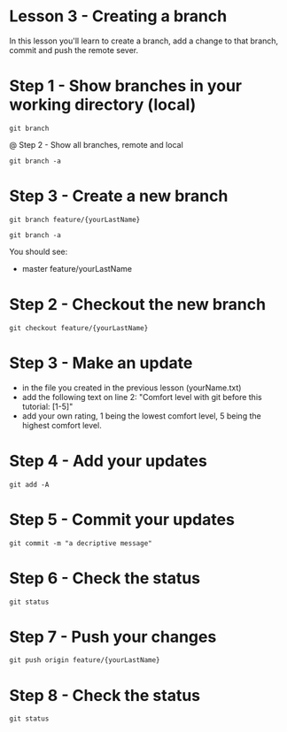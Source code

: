 # Lesson 3 - Creating a branch

In this lesson you'll learn to create a branch, add a change to that branch, commit and push the remote sever.


# Step 1 - Show branches in your working directory (local)

`git branch`

@ Step 2 - Show all branches, remote and local

`git branch -a`


# Step 3 - Create a new branch

`git branch feature/{yourLastName}`

`git branch -a`

You should see:
* master
feature/yourLastName


# Step 2 - Checkout the new branch

`git checkout feature/{yourLastName}`


# Step 3 - Make an update

- in the file you created in the previous lesson (yourName.txt)
- add the following text on line 2: "Comfort level with git before this tutorial: [1-5]"
- add your own rating, 1 being the lowest comfort level, 5 being the highest comfort level.

# Step 4 - Add your updates

`git add -A`

# Step 5 - Commit your updates

`git commit -m "a decriptive message"`

# Step 6 - Check the status

`git status`

# Step 7 - Push your changes

`git push origin feature/{yourLastName}`

# Step 8 - Check the status

`git status`




